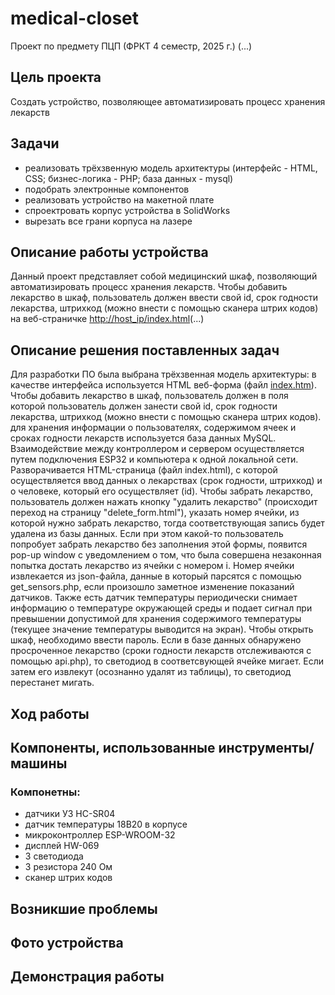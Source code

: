 # medical-closet
Проект по предмету ПЦП (ФРКТ 4 семестр, 2025 г.) (...)
## Цель проекта
Создать устройство, позволяющее автоматизировать процесс хранения лекарств
## Задачи
* реализовать трёхзвенную модель архитектуры (интерфейс - HTML, CSS; бизнес-логика - PHP; база данных - mysql) 
* подобрать электронные компонентов
* реализовать устройство на макетной плате
* спроектровать корпус устройства в SolidWorks
* вырезать все грани корпуса на лазере
## Описание работы устройства
Данный проект представляет собой медицинский шкаф, позволяющий автоматизировать процесс хранения лекарств. Чтобы добавить лекарство в шкаф, пользователь должен ввести свой id, срок годности лекарства, штрихкод (можно внести с помощью сканера штрих кодов) на веб-страничке <ins> http://host_ip/index.html</ins>(...)
## Описание решения поставленных задач
Для разработки ПО была выбрана трёхзвенная модель архитектуры: в качестве  интерфейса используется HTML веб-форма (файл [index.htm]()). Чтобы добавить лекарство в шкаф, пользователь должен в поля которой пользователь должен занести свой id, срок годности лекарства, штрихкод (можно внести с помощью сканера штрих кодов). для хранения информации о пользователях, содержимом ячеек и сроках годности лекарств используется база данных MySQL. Взаимодействие  между контроллером и сервером осуществляется путем подключения ESP32 и компьютера к одной локальной сети. Разворачивается HTML-страница (файл index.html), с которой осуществляется ввод данных о лекарствах (срок годности, штрихкод) и о человеке, который его осуществляет (id). Чтобы забрать лекарство, пользователь должен нажать кнопку "удалить лекарство" (происходит переход на страницу "delete_form.html"), указать номер ячейки, из которой нужно забрать лекарство, тогда соответствующая запись будет удалена из базы данных. Если при этом какой-то пользователь попробует забрать лекарство без заполнения этой формы, появится pop-up window с уведомлением о том, что была совершена незаконная попытка достать лекарство из ячейки с номером i. Номер ячейки извлекается из json-файла, данные в который парсятся с помощью get_sensors.php, если произошло заметное изменение показаний датчиков. Также есть датчик температуры периодически снимает информацию о температуре окружающей среды и подает сигнал при превышении допустимой для хранения содержимого температуры (текущее значение температуры выводится на экран). Чтобы открыть шкаф, необходимо ввести пароль. Если в базе данных обнаружено просроченное лекарство (сроки годности лекарств отслеживаются с помощью api.php), то светодиод в соответсвующей ячейке мигает. Если затем его извлекут (осознанно удалят из таблицы), то светодиод перестанет мигать.
## Ход работы

## Компоненты, использованные инструменты/машины
### Компонетны:
* датчики УЗ HC-SR04
* датчик температуры 18B20 в корпусе
* микроконтроллер ESP-WROOM-32
* дисплей HW-069
* 3 светодиода
* 3 резистора 240 Ом
* сканер штрих кодов
## Возникшие проблемы

## Фото устройства

## Демонстрация работы
